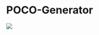 # POCO-Generator

<img src="https://drive.google.com/file/d/1K0Dyo2htUOp7JGUbpr4WUc4SvWpNDtkr/view?usp=sharing" />
